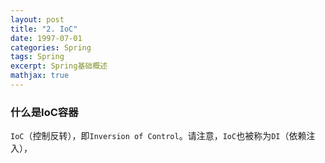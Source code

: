 ```yaml
---
layout: post
title: "2. IoC"
date: 1997-07-01
categories: Spring
tags: Spring
excerpt: Spring基础概述
mathjax: true
---
```


### 什么是IoC容器

`IoC`（控制反转），即`Inversion of Control`。请注意，`IoC`也被称为`DI`（依赖注入），

